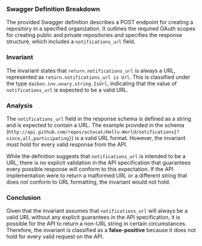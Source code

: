 ### Swagger Definition Breakdown
The provided Swagger definition describes a POST endpoint for creating a repository in a specified organization. It outlines the required OAuth scopes for creating public and private repositories and specifies the response structure, which includes a `notifications_url` field.

### Invariant
The invariant states that `return.notifications_url` is always a URL, represented as `return.notifications_url is Url`. This is classified under the type `daikon.inv.unary.string.IsUrl`, indicating that the value of `notifications_url` is expected to be a valid URL.

### Analysis
The `notifications_url` field in the response schema is defined as a string and is expected to contain a URL. The example provided in the schema (`http://api.github.com/repos/octocat/Hello-World/notifications{?since,all,participating}`) is a valid URL format. However, the invariant must hold for every valid response from the API. 

While the definition suggests that `notifications_url` is intended to be a URL, there is no explicit validation in the API specification that guarantees every possible response will conform to this expectation. If the API implementation were to return a malformed URL or a different string that does not conform to URL formatting, the invariant would not hold.

### Conclusion
Given that the invariant assumes that `notifications_url` will always be a valid URL without any explicit guarantees in the API specification, it is possible for the API to return a non-URL string in certain circumstances. Therefore, the invariant is classified as a **false-positive** because it does not hold for every valid request on the API.
